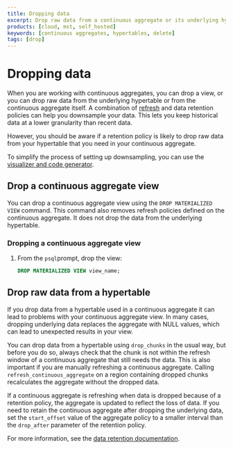 ```yaml
---
title: Dropping data
excerpt: Drop raw data from a continuous aggregate or its underlying hypertable
products: [cloud, mst, self_hosted]
keywords: [continuous aggregates, hypertables, delete]
tags: [drop]
---
```


# Dropping data

When you are working with continuous aggregates, you can drop a view, or you can
drop raw data from the underlying hypertable or from the continuous aggregate
itself. A combination of [refresh][cagg-refresh] and data retention policies
can help you downsample your data. This lets you keep historical data at a
lower granularity than recent data.

However, you should be aware if a retention policy is likely to drop raw data
from your hypertable that you need in your continuous aggregate.

To simplify the process of setting up downsampling, you can use
the [visualizer and code generator][visualizer].

## Drop a continuous aggregate view

You can drop a continuous aggregate view using the `DROP MATERIALIZED VIEW`
command. This command also removes refresh policies defined on the continuous
aggregate. It does not drop the data from the underlying hypertable.

<Procedure>

### Dropping a continuous aggregate view

1.  From the `psql`prompt, drop the view:

    ```sql
    DROP MATERIALIZED VIEW view_name;
    ```

</Procedure>

## Drop raw data from a hypertable

If you drop data from a hypertable used in a continuous aggregate it can lead to
problems with your continuous aggregate view. In many cases, dropping underlying
data replaces the aggregate with NULL values, which can lead to unexpected
results in your view.

You can drop data from a hypertable using `drop_chunks` in the usual way, but
before you do so, always check that the chunk is not within the refresh window
of a continuous aggregate that still needs the data. This is also important if
you are manually refreshing a continuous aggregate. Calling
`refresh_continuous_aggregate` on a region containing dropped chunks
recalculates the aggregate without the dropped data.

If a continuous aggregate is refreshing when data is dropped because of a
retention policy, the aggregate is updated to reflect the loss of data. If you
need to retain the continuous aggregate after dropping the underlying data, set
the `start_offset` value of the aggregate policy to a smaller interval than the
`drop_after` parameter of the retention policy.

For more information, see the
[data retention documentation][data-retention-with-continuous-aggregates].

<PolicyVisualizerDownsampling />

[cagg-refresh]: /use-timescale/:currentVersion:/continuous-aggregates/refresh-policies/
[data-retention-with-continuous-aggregates]:
    /use-timescale/:currentVersion:/data-retention/data-retention-with-continuous-aggregates
[visualizer]: #set-up-downsampling-and-data-retention

